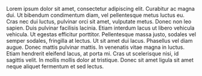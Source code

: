 Lorem ipsum dolor sit amet, consectetur adipiscing elit. Curabitur ac magna dui. Ut bibendum condimentum diam, vel pellentesque metus luctus eu. Cras nec dui luctus, pulvinar orci sit amet, vulputate metus. Donec non leo sapien. Duis pulvinar facilisis lacinia. Etiam interdum lacus ut libero vehicula vehicula. Ut egestas efficitur porttitor. Pellentesque massa justo, sodales vel semper sodales, fringilla at lectus. Ut sit amet dui lacus. Phasellus vel diam augue. Donec mattis pulvinar mattis. In venenatis vitae magna in luctus. Etiam hendrerit eleifend lacus, at porta mi. Cras ut scelerisque nisi, id sagittis velit. In mollis mollis dolor at tristique. Donec sit amet ligula sit amet neque aliquet fermentum et sed lectus.
